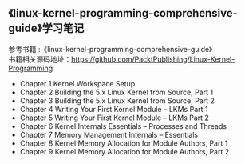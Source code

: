 ## 《linux-kernel-programming-comprehensive-guide》学习笔记
参考书籍 :《linux-kernel-programming-comprehensive-guide》  
书籍相关源码地址：<https://github.com/PacktPublishing/Linux-Kernel-Programming>

- Chapter 1 Kernel Workspace Setup
- Chapter 2 Building the 5.x Linux Kernel from Source, Part 1
- Chapter 3 Building the 5.x Linux Kernel from Source, Part 2
- Chapter 4 Writing Your First Kernel Module – LKMs Part 1
- Chapter 5 Writing Your First Kernel Module – LKMs Part 2
- Chapter 6 Kernel Internals Essentials – Processes and Threads
- Chapter 7 Memory Management Internals – Essentials
- Chapter 8 Kernel Memory Allocation for Module Authors, Part 1
- Chapter 9 Kernel Memory Allocation for Module Authors, Part 2